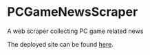 # PCGameNewsScraper
A web scraper collecting PC game related news

The deployed site can be found [here](https://pcnewsscraper.herokuapp.com/).
